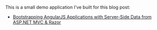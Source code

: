 This is a small demo application I've built for this blog post:

- [Bootstrapping AngularJS Applications with Server-Side Data from ASP.NET MVC & Razor](https://blog.mariusschulz.com/2014/03/25/bootstrapping-angularjs-applications-with-server-side-data-from-aspnet-mvc)
